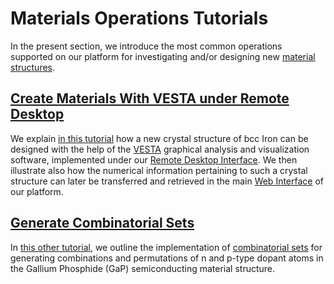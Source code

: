 # Materials Operations Tutorials

In the present section, we introduce the most common operations supported on our platform for investigating and/or designing new [material structures](../../materials/overview.md).

## [Create Materials With VESTA under Remote Desktop](remote-desktop.md)

We explain [in this tutorial](remote-desktop.md) how a new crystal structure of bcc Iron can be designed with the help of the [VESTA](../../software-directory/analysis/vesta.md) graphical analysis and visualization software, implemented under our [Remote Desktop Interface](../../remote-connection/remote-desktop.md). We then illustrate also how the numerical information pertaining to such a crystal structure can later be transferred and retrieved in the main [Web Interface](../../ui/overview.md) of our platform.

## [Generate Combinatorial Sets](combinatorial-screening.md)

In [this other tutorial](combinatorial-screening.md), we outline the implementation of [combinatorial sets](../../materials-designer/header-menu/advanced/combinatorial-set.md) for generating combinations and permutations of n and p-type dopant atoms in the Gallium Phosphide (GaP) semiconducting material structure.
